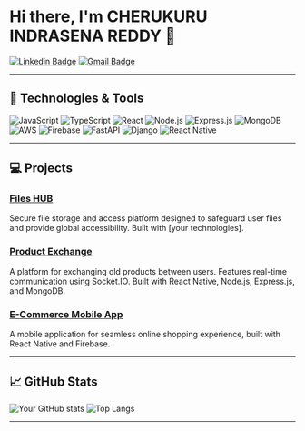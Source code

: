 # Hi there, I'm CHERUKURU INDRASENA REDDY 👋

[![Linkedin Badge](https://img.shields.io/badge/-IndraSena-blue?style=flat-square&logo=Linkedin&logoColor=white&link=https://www.linkedin.com/in/yourusername/)](https://www.linkedin.com/in/cherukuru-indrasena-reddy-b9717b228/)
[![Gmail Badge](https://img.shields.io/badge/-yourname@gmail.com-c14438?style=flat-square&logo=Gmail&logoColor=white&link=mailto:yourname@gmail.com)](mailto:indrasena0018@gmail.com)

---

## 🔧 Technologies & Tools

![JavaScript](https://img.shields.io/badge/-JavaScript-black?style=flat-square&logo=javascript)
![TypeScript](https://img.shields.io/badge/-TypeScript-007ACC?style=flat-square&logo=typescript)
![React](https://img.shields.io/badge/-React-black?style=flat-square&logo=react)
![Node.js](https://img.shields.io/badge/-Node.js-black?style=flat-square&logo=node.js)
![Express.js](https://img.shields.io/badge/-Express.js-black?style=flat-square&logo=express.js)
![MongoDB](https://img.shields.io/badge/-MongoDB-black?style=flat-square&logo=mongodb)
![AWS](https://img.shields.io/badge/-AWS-black?style=flat-square&logo=amazon-aws)
![Firebase](https://img.shields.io/badge/-Firebase-black?style=flat-square&logo=firebase)
![FastAPI](https://img.shields.io/badge/-FastAPI-009688?style=flat-square&logo=fastapi)
![Django](https://img.shields.io/badge/-Django-092E20?style=flat-square&logo=django)
![React Native](https://img.shields.io/badge/-React%20Native-20232A?style=flat-square&logo=react)


---

## 💻 Projects

### [Files HUB](https://github.com/yourusername/files-hub)
Secure file storage and access platform designed to safeguard user files and provide global accessibility. Built with [your technologies].

### [Product Exchange](https://github.com/yourusername/product-exchange)
A platform for exchanging old products between users. Features real-time communication using Socket.IO. Built with React Native, Node.js, Express.js, and MongoDB.

### [E-Commerce Mobile App](https://github.com/yourusername/ecommerce-app)
A mobile application for seamless online shopping experience, built with React Native and Firebase.

---

## 📈 GitHub Stats

![Your GitHub stats](https://github-readme-stats.vercel.app/api?username=Indra211&show_icons=true&hide=issues&count_private=true&theme=radical)
![Top Langs](https://github-readme-stats.vercel.app/api/top-langs/?username=Indra211&layout=compact&theme=radical)

---




